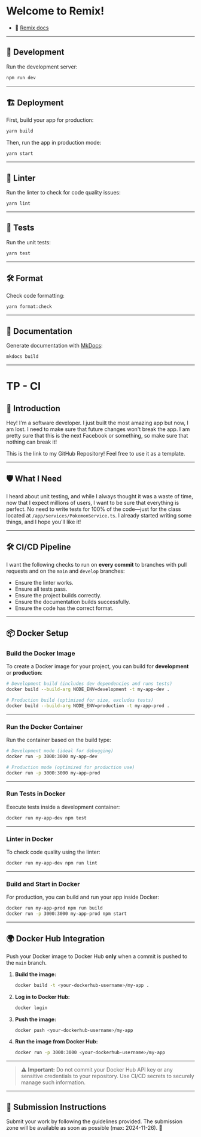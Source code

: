 # Welcome to Remix!

- 📖 [Remix docs](https://remix.run/docs)

---

## 🚀 Development

Run the development server:

```bash
npm run dev
```

---

## 🏗️ Deployment

First, build your app for production:

```bash
yarn build
```

Then, run the app in production mode:

```bash
yarn start
```

---

## 🧹 Linter

Run the linter to check for code quality issues:

```bash
yarn lint
```

---

## 🧪 Tests

Run the unit tests:

```bash
yarn test
```

---

## 🛠️ Format

Check code formatting:

```bash
yarn format:check
```

---

## 📖 Documentation

Generate documentation with [MkDocs](https://www.mkdocs.org/):

```bash
mkdocs build
```

---

# TP - CI

## 📜 Introduction

Hey! I'm a software developer. I just built the most amazing app but now, I am lost.
I need to make sure that future changes won't break the app.
I am pretty sure that this is the next Facebook or something, so make sure that nothing can break it!

This is the link to my GitHub Repository! Feel free to use it as a template.

---

## 🛡️ What I Need

I heard about unit testing, and while I always thought it was a waste of time, now that I expect millions of users, I want to be sure that everything is perfect. No need to write tests for 100% of the code—just for the class located at `/app/services/PokemonService.ts`. I already started writing some things, and I hope you'll like it!

---

## 🛠️ CI/CD Pipeline

I want the following checks to run on **every commit** to branches with pull requests and on the `main` and `develop` branches:
- Ensure the linter works.
- Ensure all tests pass.
- Ensure the project builds correctly.
- Ensure the documentation builds successfully.
- Ensure the code has the correct format.

---

## 📦 Docker Setup

### Build the Docker Image

To create a Docker image for your project, you can build for **development** or **production**:

```bash
# Development build (includes dev dependencies and runs tests)
docker build --build-arg NODE_ENV=development -t my-app-dev .

# Production build (optimized for size, excludes tests)
docker build --build-arg NODE_ENV=production -t my-app-prod .
```

---

### Run the Docker Container

Run the container based on the build type:

```bash
# Development mode (ideal for debugging)
docker run -p 3000:3000 my-app-dev

# Production mode (optimized for production use)
docker run -p 3000:3000 my-app-prod
```

---

### Run Tests in Docker

Execute tests inside a development container:

```bash
docker run my-app-dev npm test
```

---

### Linter in Docker

To check code quality using the linter:

```bash
docker run my-app-dev npm run lint
```

---

### Build and Start in Docker

For production, you can build and run your app inside Docker:

```bash
docker run my-app-prod npm run build
docker run -p 3000:3000 my-app-prod npm start
```

---

## 🌍 Docker Hub Integration

Push your Docker image to Docker Hub **only** when a commit is pushed to the `main` branch.

1. **Build the image:**
   ```bash
   docker build -t <your-dockerhub-username>/my-app .
   ```

2. **Log in to Docker Hub:**
   ```bash
   docker login
   ```

3. **Push the image:**
   ```bash
   docker push <your-dockerhub-username>/my-app
   ```

4. **Run the image from Docker Hub:**
   ```bash
   docker run -p 3000:3000 <your-dockerhub-username>/my-app
   ```

---

> ⚠️ **Important:** Do not commit your Docker Hub API key or any sensitive credentials to your repository. Use CI/CD secrets to securely manage such information.

---

## 📝 Submission Instructions

Submit your work by following the guidelines provided. The submission zone will be available as soon as possible (max: 2024-11-26). 🚀